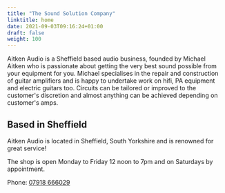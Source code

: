 ```yaml
---
title: "The Sound Solution Company"
linktitle: home
date: 2021-09-03T09:16:24+01:00
draft: false
weight: 100
---
```


Aitken Audio is a Sheffield based audio business, founded by Michael Aitken who is passionate about getting the very best sound possible from your equipment for you. Michael specialises in the repair and construction of guitar amplifiers and is happy to undertake work on hifi, PA equipment and electric guitars too. Circuits can be tailored or improved to the customer's discretion and almost anything can be achieved depending on customer's amps.

## Based in Sheffield

Aitken Audio is located in Sheffield, South Yorkshire and is renowned for great service!

The shop is open Monday to Friday 12 noon to 7pm and on Saturdays by appointment.

Phone: [07918 666029](tel:07918666029)	





